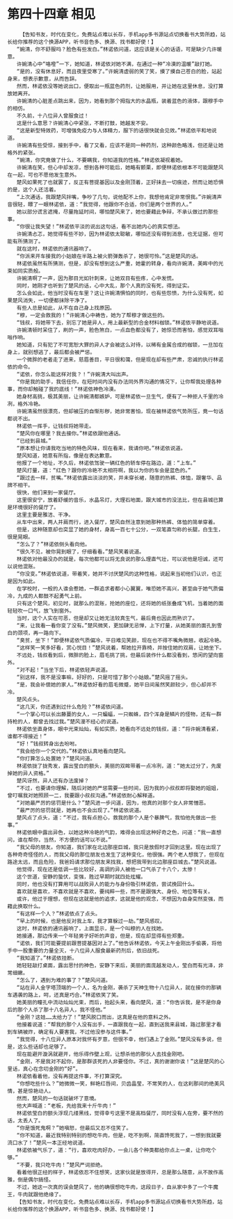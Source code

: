 # 第四十四章 相见
        【告知书友，时代在变化，免费站点难以长存，手机app多书源站点切换看书大势所趋，站长给你推荐的这个换源APP，听书音色多、换源、找书都好使！】
       “婉清，你不舒服吗？脸色有些发白。”林诺依问道，这应该是关心的话语，可是缺少几许暖意。
       许婉清心中“咯噔”一下，她知道，林诺依对她不满，在通过一种“冷漠的温暖”敲打她。
       “是的，没有休息好，而且夜里受寒了。”许婉清虚弱的笑了笑，摸了摸自己苍白的脸，站起身来，想表示歉意，从而告辞。
       然而，林诺依没等她说出口，便取出一瓶蓝色药剂，让她服用，并让她在这里休息，没打算放她离开。
       许婉清的心脏差点跳出来，因为，她看到那个拇指大的水晶瓶，装着蓝色的液体，跟穆手中的相仿。
       不久前，十八位异人曾服食过！
       这是什么意思？许婉清心中紧张，不断打鼓，她越发不安。
       “这是新型特效药，可增强免疫力与人体精力，服下的话很快就会见效。”林诺依平和地说道。
       许婉清有些受惊，接到手中，看了又看，应该不是同一种药剂，这种颜色略浅，但还是让她格外的紧张。
       “婉清，你究竟做了什么，不要瞒我，你知道我的性格。”林诺依凝视着她。
       许婉清在笑，但心中却发凉，想到各种可能后，她略有颤栗，即便林诺依根本不可能跟楚风在一起，可也不愿他发生意外。
       楚风如果死了也就罢了，反正有菩提基因以及金刚顶着，正好抹去一切痕迹，然而让她恐惧的是，这个人还活着。
       “上次通话，我跟楚风拌嘴，争吵了几句，说他配不上你，我想他肯定非常恨我。”许婉清声音很轻，瞟了一眼林诺依，道：“我觉得，他跟你不合适，你们是两个世界的人。”
       她以部分谎言遮掩，尽量拖延时间，哪怕楚风来了，她也要藉此争辩，不承认做过的那些事。
       “你很让我失望！”林诺依平淡的说出这句话，看不出她内心的真实想法。
       许婉清忐忑，她觉得有些不妙，因为林诺依太聪敏，哪怕还没有得到消息，也无证据，但可能有所猜测了。
       就在这时，林诺依的通讯器响了。
       “你派来开车接我的小姑娘在半路上被火箭弹轰杀了，她很可怜。”这是楚风的话。
       林诺依虽然有所猜测，但是，却没有想到这么严重，她霍的转身，看向许婉清，美眸中的光束如同实质般。
       许婉清啊了一声，因为那目光如针刺来，让她双目有些疼，心中发慌。
       同时，她刚才也听到了楚风的话，心中大乱，那个人真的没有死，得到证实。
       怎么会如此，他当时没有在车里？这让许婉清惧怕的同时，也有些怨愤，为什么没有死，如果楚风消失，一切便都抹除干净了。
       有些人总是如此，从不在自己身上找原因。
       “穆，一定会救我的！”许婉清心中祷告，她为了帮穆才做这些的。
       “钱叔，将她带下去，别忘了她是异人，用上最新型的合金材料枷锁。”林诺依平静地说道。
       许婉清顿时呆住了，刷的一声，脸色煞白，一点血色都没有了，她惊恐而害怕，感觉双耳嗡嗡作响。
       她知道，只有犯了不可宽恕大罪的异人才会被这么对待，以稀有金属合成的枷锁，一旦加在身上，就别想逃了，最后都会被严惩。
       一个微胖的老者走了进来，慈眉善目，平日很和蔼，但是现在却有些严肃，忠诚的执行林诺依的命令。
       “诺依，你怎么能这样对我？！”许婉清大叫出声。
       “你是我的助手，我信任你，在短时间内没有办法同外界沟通的情况下，让你帮我处理各种事，而你却触碰了我的底线！”林诺依神色冷漠。
       她身材高挑，极其美丽，让许婉清都嫉妒，可是林诺依一旦生气，便有了一种拒人千里的冷冽，格外冷艳。
       许婉清虽然很漂亮，但却被压的自惭形秽，她非常害怕，现在被林诺依气势所压，竟一句话都说不出。
       林诺依一挥手，让钱叔将她带走。
       “楚风你在哪里？我去接你。”林诺依跟他通话。
       “已经到县城。”
       “原本想让你请我吃当地的特色风味，现在看来，我请你吧。”林诺依说道。
       楚风知道，她意有所指，像是在表达歉意。
       他报了一个地址，不久后，林诺依驾驶一辆红色的轿车停在路边，道：“上车。”
       楚风打量，道：“红色？跟你的冷艳不太相符啊，我以为你的车会是蓝色的。”
       “跟过去一样，贫嘴。”林诺依露出淡淡的笑，并未穿长裙，随意的热裤、体恤，跟奢华、品牌不相干。
       很快，他们来到一家餐厅。
       这里很安宁，放着舒缓的音乐，水晶吊灯，大理石地面，跟大城市的没法比，但在县城已算是环境很好的餐厅了。
       这里主要是雅洁、干净。
       从车中出来，两人并肩而行，进入餐厅，楚风自然注意到她那种热裤、体恤的简单穿着。
       但是，这种随意却也突显了她的身材，身高一百七十公分，一双笔直匀称的长腿，白生生，很是晃眼。
       “怎么了？”林诺依侧头看向他。
       “很久不见，被你晃到眼了，仔细看看。”楚风笑着说道。
       林诺依对他最没办的就是，每次他都可以将无良说的那么理直气壮，可以说他是坦诚，还可以说他混账。
       “你没变。”林诺依说道，带着笑，她并不讨厌楚风的这种性格，说起来当初他们认识，也正是因为如此。
       在学校时，一般的人谁会惹她，一群追求者都小心翼翼，唯恐她不高兴，甚至由于她气质偏冷，九成的人都鼓不起勇气上前。
       只有这个楚风，初见时，就那么的混账，抢她的座位，还将她的纸张叠成飞机，当着她的面轻轻吹一口气，放飞到窗外。
       当时，这个人实在可恶，但是却又让她无法较真生气，最后竟也因此而熟识了。
       “来，让我看一看你变了没有。”楚风微笑，更加肆无忌惮，上下打量，从她美丽的面孔到雪白的颈项，再一路向下。
       “臭贫，坐下！”即便林诺依气质偏冷，平日难见笑颜，现在也不得不嘴角微翘，收起冷艳。
       “这样笑一笑多好看，赏心悦目！”楚风说着，帮她拉开靠椅，并按住她的双肩，让她坐下。
       不远处，钱叔看到后，微胖的脸上，眉毛挑了挑，但最后装作什么都没看到，悠闲的望向窗外。
       “对不起！”当坐下后，林诺依轻声说道。
       “别这样，我不是没事嘛，好好的，只是可惜了那个小姑娘。”楚风摇了摇头。
       “是，我会补偿她的家人。”林诺依好看的眉毛微蹙，她平日间虽然笑颜较少，但心却并不冷。
       楚风点头。
       “这几天，你还遇到过什么危险？”林诺依问道。
       “一个掌心可以长出藤蔓的女人，一只蝙蝠，一只蜘蛛，四个浑身是鳞片的怪物，还有一群持枪的人，都曾去找过我。”楚风漫不经心的说道。
       林诺依坐直身体，眼中光束灿灿，有如实质，她看向不远处的钱叔，道：“将许婉清看紧，谁都不得接近！”
       “好！”钱叔转身出去吩咐。
       “我会给你一个交代的。”林诺依认真地看向楚风。
       “你打算怎么处置她？”楚风问道。
       林诺依拢了拢秀发，露出莹白的额头，美丽的双眸带着一点冷冽，道：“她太过分了，先废掉她的异人资格。”
       楚风讶然，异人还有办法废掉？
       “不过，也要请你理解，随后对她的严惩需要一些时间，因为我的小叔叔即将娶她的姐姐，曾叮嘱我对她照顾一二，我要跟小叔叔沟通。”林诺依耐心解释道。
       “对她最严厉的惩罚是什么？”楚风进一步问道，因为，他真的对那个女人非常憎恶。
       “最严厉的惩罚就是，她再也不会出现了。”林诺依说道。
       楚风点了点头，道：“不过，我有点担心，救我的那个人是个暴脾气，我怕他先做出一些事。”
       林诺依眼中露出异色，以她这种冷艳的气韵，难得会出现这种好奇之色，问道：“我一直想问，谁在帮你，当然，不方便的话可以不说。”
       “我父母的朋友。你知道，我们家在北边那座巨城，我只是放假时才回到这里。现在出现了各种奇奇怪怪的人，而我父母的那位朋友也发生了这种变化，他很强。两个老人想我了，但现在路途太远，而且危险，我爸妈请求那位朋友来找我，想把我带到北边那座巨城去。”楚风说道。
       他觉得，现在还是低调一些比较好，高调的异人被他一口气杀了十八个，太惨！
       这个世道，安静的蛰伏，变强，胜过早期时就四处炫耀。
       同时，他也没有打算用可以战败异人的能力与身份吸引林诺依，尝试挽回什么。
       喜欢就是喜欢，不喜欢就是不喜欢，要纯粹一些，而不是跟强大、身份、地位等有关。
       或许，他过于理想，但现在这就是他的追求，这就是他的观念，不想因为自身突然变强，而藉此换取什么。
       “有这样一个人？”林诺依点了点头。
       “早上的时候，也是他反对我上车，我才算躲过一劫。”楚风感叹。
       这时，林诺依的通讯器响了，上面显示，是一个叫穆的人在找她。
       她接通，那边传来一个年轻男子好听的声音，但是，现在却显得有些郑重。
       “诺依，我们可能要提前跟菩提基因对上了。”他告诉林诺依，今天上午金刚出手偷袭，将他手中一股重要的力量全灭，十八位异人服食最新药剂后，依旧战死。
       “我知道了。”林诺依挂断。
       她轻轻敲打桌面，露出思忖的神色，安静下来后，美丽的面庞越发动人，莹白而有光泽，非常细嫩。
       “怎么了，遇到为难的事了？”楚风问道。
       “站在异人金字塔顶端的一个人，名为金刚，袭杀了天神生物十八位异人，就在接你的那辆车遇袭的路上，呵，还真是巧合。”林诺依笑了笑。
       她美丽的瞳孔中流动灿灿光束，而后，抬起头来，看向楚风，道：“你告诉我，是不是你身后的那个人杀了那十八名异人，我不怪他。”
       “金刚？这娃……太给力了！”楚风脱口而出，这真是在他的意料之外。
       他接着说道：“帮我的那个人没有出手，一直跟我在一起，直到送我来县城，路过那里才看到车辆被炸，确定有人要害我，不过他没参与这件事。”
       “我觉得，十八位异人原本对我怀有歹意，但很不幸，他们遇上了金刚。”楚风没有多说，但是，这么些话却也足够了。
       现在能避开漩涡就避开，他乐得作壁上观，让想杀他的那伙人去找金刚吧。
       “金刚，不是我对不起你，是那群该死的人非要怪你。不过，真的谢谢你诶！”这是楚风的心里话，真心在念叨金刚的“好”。
       林诺依看着他，没有再提这件事，不打算深究。
       “你想吃些什么？”她微微一笑，鲜艳红唇间，贝齿晶莹，不常笑的人，在这刹那间的绝美风情，甚是惊艳动人。
       然而，楚风的一句话就破坏了意境。
       他大声喊道：“老板，先给我来十斤牛肉！”
       林诺依莹白的额头浮现几缕黑线，觉得幸亏这里不是高档餐厅，同时没有人在旁，要不然的话，太丢人了。
       “你是饿死鬼啊？”她嗔怒，但最后又忍不住笑了。
       “你不知道，最近我特别特别的想吃牛肉，但是，吃不到啊，简直馋死我了，一想到我就要流口水了！”楚风一本正经地说道。
       林诺依被气乐了，道：“行，喜欢吃肉好办，一会儿各个种类都给你点上一桌，让你吃个够。”
       “不要，我只吃牛肉！”楚风严词拒绝。
       看着他很正经的样子，林诺依忍不住想笑，这家伙就是放得开，总是那么随意，从不故作高雅，倒是偶尔搞怪。
       不过，她这一次真的误会楚风了，他的确很想吃牛肉，这段日子，自从家中多了一个牛魔王，牛肉就跟他绝缘了。
       【告知书友，时代在变化，免费站点难以长存，手机app多书源站点切换看书大势所趋，站长给你推荐的这个换源APP，听书音色多、换源、找书都好使！】